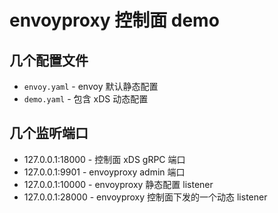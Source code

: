 # envoyproxy 控制面 demo

## 几个配置文件

- `envoy.yaml` - envoy 默认静态配置
- `demo.yaml` - 包含 xDS 动态配置

## 几个监听端口

- 127.0.0.1:18000 - 控制面 xDS gRPC 端口
- 127.0.0.1:9901 - envoyproxy admin 端口
- 127.0.0.1:10000 - envoyproxy 静态配置 listener
- 127.0.0.1:28000 - envoyproxy 控制面下发的一个动态 listener
